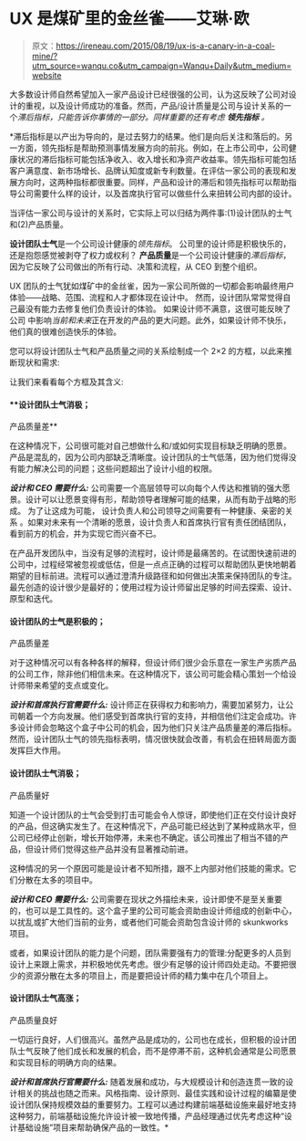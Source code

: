 # UX 是煤矿里的金丝雀——艾琳·欧

> 原文：<https://ireneau.com/2015/08/19/ux-is-a-canary-in-a-coal-mine/?utm_source=wanqu.co&utm_campaign=Wanqu+Daily&utm_medium=website>

大多数设计师自然希望加入一家产品设计已经很强的公司，认为这反映了公司对设计的重视，以及设计师成功的准备。然而，产品/设计质量是公司与设计关系的一个*滞后指标，只能告诉你事情的一部分。同样重要的还有考虑 ***领先指标*** 。*

 *滞后指标是以产出为导向的，是过去努力的结果。他们是向后关注和落后的。另一方面，领先指标是帮助预测事情发展方向的前兆。例如，在上市公司中，公司健康状况的滞后指标可能包括净收入、收入增长和净资产收益率。领先指标可能包括客户满意度、新市场增长、品牌认知度或新专利数量。在评估一家公司的表现和发展方向时，这两种指标都很重要。同样，产品和设计的滞后和领先指标可以帮助指导公司需要什么样的设计，以及首席执行官可以做些什么来扭转公司内部的设计。

当评估一家公司与设计的关系时，它实际上可以归结为两件事:(1)设计团队的士气和(2)产品质量。

**设计团队士气**是一个公司设计健康的*领先指标*。 公司里的设计师是积极快乐的，还是抱怨感觉被剥夺了权力或权利？ **产品质量**是一个公司设计健康的*滞后指标*，因为它反映了公司做出的所有行动、决策和流程，从 CEO 到整个组织。

UX 团队的士气犹如煤矿中的金丝雀，因为一家公司所做的一切都会影响最终用户体验——战略、范围、流程和人才都体现在设计中。 然而，设计团队常常觉得自己最没有能力去修复他们负责设计的体验。 如果设计师不满意，这很可能反映了公司 中影响*当前和未来*正在开发的产品的更大问题。此外，如果设计师不快乐，他们真的很难创造快乐的体验。

您可以将设计团队士气和产品质量之间的关系绘制成一个 2×2 的方框，以此来推断现状和需求:

让我们来看看每个方框及其含义:

#### **设计团队士气消极；
产品质量差**

在这种情况下，公司很可能对自己想做什么和/或如何实现目标缺乏明确的愿景。产品是混乱的，因为公司内部缺乏清晰度。设计团队的士气低落，因为他们觉得没有能力解决公司的问题；这些问题超出了设计小组的权限。

***设计和 CEO 需要什么:*** 公司需要一个高层领导可以向每个人传达和推销的强大愿景。设计可以让愿景变得有形，帮助领导者理解可能的结果，从而有助于战略的形成。 为了让这成为可能， 设计负责人和公司领导之间需要有一种健康、亲密的关系 。如果对未来有一个清晰的愿景，设计负责人和首席执行官有责任团结团队，看到前方的机会，并为实现它而兴奋不已。

在产品开发团队中，当没有足够的流程时，设计师是最痛苦的。在试图快速前进的公司中，过程经常被忽视或低估，但是一点点正确的过程可以帮助团队更快地朝着期望的目标前进。流程可以通过澄清升级路径和如何做出决策来保持团队的专注。最先创造的设计很少是最好的；使用过程为设计师留出足够的时间去探索、设计、原型和迭代。

#### 设计团队的士气是积极的；
产品质量差

对于这种情况可以有各种各样的解释，但设计师们很少会乐意在一家生产劣质产品的公司工作，除非他们相信未来。在这种情况下，该公司可能会精心策划一个给设计师带来希望的支点或变化。

***设计和首席执行官需要什么:*** 设计师正在获得权力和影响力，需要加紧努力，让公司朝着一个方向发展。他们感受到首席执行官的支持，并相信他们注定会成功。许多设计师会忽略这个盒子中公司的机会，因为他们只关注产品质量差的滞后指标。然而，设计团队士气的领先指标表明，情况很快就会改善，有机会在扭转局面方面发挥巨大作用。

#### 设计团队士气消极；
产品质量好

知道一个设计团队的士气会受到打击可能会令人惊讶，即使他们正在交付设计良好的产品，但这确实发生了。在这种情况下，产品可能已经达到了某种成熟水平，但公司已经停止创新，增长开始停滞，未来也不确定。该公司推出了相当不错的产品，但设计师们觉得这些产品并没有显著推动前进。

这种情况的另一个原因可能是设计者不知所措，跟不上内部对他们技能的需求。它们分散在太多的项目中。

***设计和 CEO 需要什么:*** 公司需要在现状之外描绘未来，设计即使不是至关重要的，也可以是工具性的。这个盒子里的公司可能会资助由设计师组成的创新中心，以扰乱或扩大他们当前的业务，或者他们可能会资助包含设计师的 skunkworks 项目。

或者，如果设计团队的能力是个问题，团队需要强有力的管理:分配更多的人员到设计上来跟上需求，并积极地优先考虑。很少有足够的设计师四处走动。不要把很少的资源分散在太多的项目上，而是要把设计师的精力集中在几个项目上。

#### 设计团队士气高涨；
产品质量良好

一切运行良好，人们很高兴。虽然产品是成功的，公司也在成长，但积极的设计团队士气反映了他们成长和发展的机会，而不是停滞不前，这种机会通常是公司愿景和实现目标的明确方向的结果。

***设计和首席执行官需要什么:*** 随着发展和成功，与大规模设计和创造连贯一致的设计相关的挑战也随之而来。风格指南、设计原则、最佳实践和设计过程的编纂是使设计团队保持规模效益的重要努力。工程可以通过构建前端基础设施来最好地支持这种努力，前端基础设施允许设计被一致地传播，产品经理通过优先考虑这种“设计基础设施”项目来帮助确保产品的一致性。*